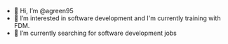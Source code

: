 - 👋 Hi, I’m @agreen95
- 👀 I’m interested in software development and I'm currently training with FDM.
- 🌱 I’m currently searching for software development jobs

<!---
agreen95/agreen95 is a ✨ special ✨ repository because its `README.md` (this file) appears on your GitHub profile.
You can click the Preview link to take a look at your changes.
--->
